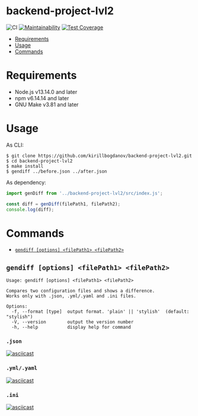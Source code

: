 backend-project-lvl2
=====================

![CI](https://github.com/kirillbogdanov/backend-project-lvl2/workflows/CI/badge.svg)
[![Maintainability](https://api.codeclimate.com/v1/badges/fca0e8017190ee29d60d/maintainability)](https://codeclimate.com/github/kirillbogdanov/backend-project-lvl2/maintainability)
[![Test Coverage](https://api.codeclimate.com/v1/badges/fca0e8017190ee29d60d/test_coverage)](https://codeclimate.com/github/kirillbogdanov/backend-project-lvl2/test_coverage)

* [Requirements](#requirements)
* [Usage](#usage)
* [Commands](#commands)

# Requirements
- Node.js v13.14.0 and later
- npm v6.14.14 and later
- GNU Make v3.81 and later

# Usage
As CLI:
```shell
$ git clone https://github.com/kirillbogdanov/backend-project-lvl2.git
$ cd backend-project-lvl2
$ make install
$ gendiff ../before.json ../after.json
```
As dependency:
```js
import genDiff from '../backend-project-lvl2/src/index.js';

const diff = genDiff(filePath1, filePath2);
console.log(diff);
```

# Commands
* [`gendiff [options] <filePath1> <filePath2>`](#gendiff-options-filepath1-filepath2)

## `gendiff [options] <filePath1> <filePath2>`

```
Usage: gendiff [options] <filePath1> <filePath2>

Compares two configuration files and shows a difference.
Works only with .json, .yml/.yaml and .ini files.

Options:
  -f, --format [type]  output format. 'plain' || 'stylish'  (default: "stylish")
  -V, --version        output the version number
  -h, --help           display help for command
```
### `.json`
[![asciicast](https://asciinema.org/a/mdENRO5bRwkfljeNTZpbJ0p8z.svg)](https://asciinema.org/a/mdENRO5bRwkfljeNTZpbJ0p8z)
### `.yml/.yaml`
[![asciicast](https://asciinema.org/a/lLmZWMd0qNUyUjnvDpr1ee7wA.svg)](https://asciinema.org/a/lLmZWMd0qNUyUjnvDpr1ee7wA)
### `.ini`
[![asciicast](https://asciinema.org/a/182J0UAZN4jf2cfq86PifhjQz.svg)](https://asciinema.org/a/182J0UAZN4jf2cfq86PifhjQz)
